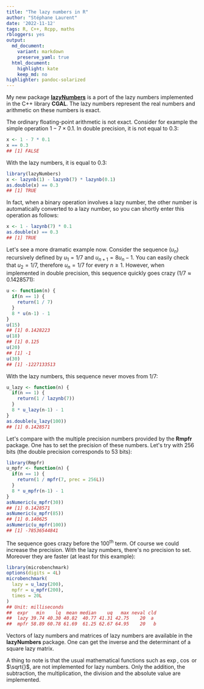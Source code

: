 ```yaml
---
title: "The lazy numbers in R"
author: "Stéphane Laurent"
date: '2022-11-12'
tags: R, C++, Rcpp, maths
rbloggers: yes
output:
  md_document:
    variant: markdown
    preserve_yaml: true
  html_document:
    highlight: kate
    keep_md: no
highlighter: pandoc-solarized
---
```


My new package [**lazyNumbers**](https://github.com/stla/lazyNumbers) is
a port of the lazy numbers implemented in the C++ library **CGAL**. The
lazy numbers represent the real numbers and arithmetic on these numbers
is exact.

The ordinary floating-point arithmetic is not exact. Consider for
example the simple operation $1 - 7 \times 0.1$. In double precision, it
is not equal to $0.3$:

``` r
x <- 1 - 7 * 0.1
x == 0.3
## [1] FALSE
```

With the lazy numbers, it is equal to $0.3$:

``` r
library(lazyNumbers)
x <- lazynb(1) - lazynb(7) * lazynb(0.1)
as.double(x) == 0.3
## [1] TRUE
```

In fact, when a binary operation involves a lazy number, the other
number is automatically converted to a lazy number, so you can shortly
enter this operation as follows:

``` r
x <- 1 - lazynb(7) * 0.1
as.double(x) == 0.3
## [1] TRUE
```

Let's see a more dramatic example now. Consider the sequence $(u_n)$
recursively defined by $u_1 = 1/7$ and $u_{n+1} = 8 u_n - 1$. You can
easily check that $u_2 = 1/7$, therefore $u_n = 1/7$ for every
$n \geqslant 1$. However, when implemented in double precision, this
sequence quickly goes crazy ($1/7 \approx 0.1428571$):

``` r
u <- function(n) {
  if(n == 1) {
    return(1 / 7)
  }
  8 * u(n-1) - 1
}
u(15)
## [1] 0.1428223
u(18)
## [1] 0.125
u(20)
## [1] -1
u(30)
## [1] -1227133513
```

With the lazy numbers, this sequence never moves from $1/7$:

``` r
u_lazy <- function(n) {
  if(n == 1) {
    return(1 / lazynb(7))
  }
  8 * u_lazy(n-1) - 1
}
as.double(u_lazy(100))
## [1] 0.1428571
```

Let's compare with the multiple precision numbers provided by the
**Rmpfr** package. One has to set the precision of these numbers. Let's
try with $256$ bits (the double precision corresponds to $53$ bits):

``` r
library(Rmpfr)
u_mpfr <- function(n) {
  if(n == 1) {
    return(1 / mpfr(7, prec = 256L))
  }
  8 * u_mpfr(n-1) - 1
}
asNumeric(u_mpfr(30))
## [1] 0.1428571
asNumeric(u_mpfr(85))
## [1] 0.140625
asNumeric(u_mpfr(100))
## [1] -78536544841
```

The sequence goes crazy before the $100^{\textrm{th}}$ term. Of course
we could increase the precision. With the lazy numbers, there's no
precision to set. Moreover they are faster (at least for this example):

``` r
library(microbenchmark)
options(digits = 4L)
microbenchmark(
  lazy = u_lazy(200),
  mpfr = u_mpfr(200),
  times = 20L
)
## Unit: milliseconds
##  expr   min    lq  mean median    uq   max neval cld
##  lazy 39.74 40.30 40.82  40.77 41.31 42.75    20  a 
##  mpfr 58.89 60.78 61.69  61.25 62.67 64.95    20   b
```

Vectors of lazy numbers and matrices of lazy numbers are available in
the **lazyNumbers** package. One can get the inverse and the determinant
of a square lazy matrix.

A thing to note is that the usual mathematical functions such as $\exp$,
$\cos$ or $\sqrt{}$, are not implemented for lazy numbers. Only the
addition, the subtraction, the multiplication, the division and the
absolute value are implemented.

